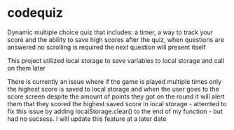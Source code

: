 # codequiz

Dynamic multiple choice quiz that includes: a timer, a way to track your score and the ability to save high scores after the quiz, when questions are answered no scrolling is required the next question will present itself

This project utilized local storage to save variables to local storage and call on them later

There is currently an issue where if the game is played multiple times only the highest score is saved to local storage and when the user goes to the score screen despite the amount of points they got on the round it will alert them that they scored the highest saved score in local storage - attemted to fix this issue by adding localStorage.clear() to the end of my function - but had no sucsess. I will update this feature at a later date